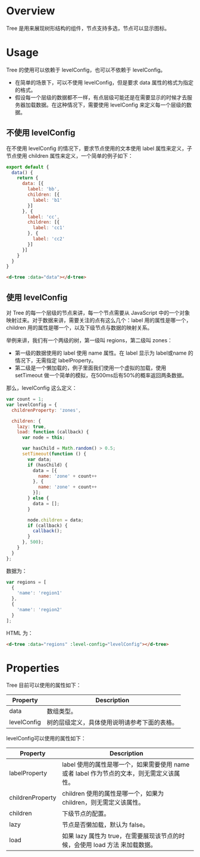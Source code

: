 # Overview

Tree 是用来展现树形结构的组件，节点支持多选，节点可以显示图标。

# Usage

Tree 的使用可以依赖于 levelConfig，也可以不依赖于 levelConfig。
- 在简单的场景下，可以不使用 levelConfig，但是要求 data 属性的格式为指定的格式。
- 假设每一个层级的数据都不一样，有点层级可能还是在需要显示的时候才去服务器加载数据。在这种情况下，需要使用 levelConfig 来定义每一个层级的数据。

## 不使用 levelConfig

在不使用 levelConfig 的情况下，要求节点使用的文本使用 label 属性来定义，子节点使用 children 属性来定义，一个简单的例子如下：

```JavaScript
export default {
  data() {
    return {
      data: [{
        label: 'bb',
        children: [{
          label: 'b1'
        }]
      }, {
        label: 'cc',
        children: [{
          label: 'cc1'
        }, {
          label: 'cc2'
        }]
      }]
    }
  }
}
```

```HTML
<d-tree :data="data"></d-tree>
```

## 使用 levelConfig

对 Tree 的每一个层级的节点来讲，每一个节点需要从 JavaScript 中的一个对象映射过来。对于数据来讲，需要关注的点有这么几个：label 用的属性是哪一个，children 用的属性是哪一个，以及下级节点与数据的映射关系。

举例来讲，我们有一个两级的树，第一级叫 regions，第二级叫 zones：
- 第一级的数据使用的 label 使用 name 属性。在 label 显示为 label或name 的情况下，无需指定 labelProperty。
- 第二级是一个懒加载的，例子里面我们使用一个虚拟的加载，使用 setTimeout 做一个简单的模拟，在500ms后有50%的概率返回两条数据。

那么，levelConfig 这么定义：

```JavaScript
var count = 1;
var levelConfig = {
  childrenProperty: 'zones',

  children: {
    lazy: true,
    load: function (callback) {
      var node = this;

      var hasChild = Math.random() > 0.5;
      setTimeout(function () {
        var data;
        if (hasChild) {
          data = [{
            name: 'zone' + count++
          }, {
            name: 'zone' + count++
          }];
        } else {
          data = [];
        }

        node.children = data;
        if (callback) {
          callback();
        }
      }, 500);
    }
  }
};
```

数据为：
```JavaScript
var regions = [
  {
    'name': 'region1'
  },
  {
    'name': 'region2'
  }
];
```

HTML 为：

```HTML
<d-tree :data="regions" :level-config="levelConfig"></d-tree>
```

# Properties

Tree 目前可以使用的属性如下：

| Property | Description |
| ---- | ---- |
| data | 数组类型。 |
| levelConfig | 树的层级定义，具体使用说明请参考下面的表格。  |


levelConfig可以使用的属性如下：

| Property | Description |
| ---- | ---- |
| labelProperty | label 使用的属性是哪一个，如果需要使用 name 或者 label 作为节点的文本，则无需定义该属性。 |
| childrenProperty | children 使用的属性是哪一个，如果为 children，则无需定义该属性。 |
| children | 下级节点的配置。 |
| lazy | 节点是否懒加载，默认为 false。 |
| load | 如果 lazy 属性为 true，在需要展现该节点的时候，会使用 load 方法 来加载数据。 |
